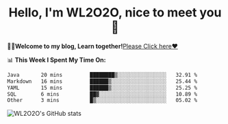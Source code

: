 <h1 align = "center">Hello, I'm WL2O2O, nice to meet you 👋</h1>

🧑‍💻**Welcome to my blog, Learn together!**[Please Click here❤️](https://wl2o2o.github.io)

📊 **This Week I Spent My Time On:**
<!--START_SECTION:waka-->

```txt
Java       20 mins         ████████▒░░░░░░░░░░░░░░░░   32.91 %
Markdown   16 mins         ██████▒░░░░░░░░░░░░░░░░░░   25.44 %
YAML       15 mins         ██████▒░░░░░░░░░░░░░░░░░░   25.25 %
SQL        6 mins          ██▓░░░░░░░░░░░░░░░░░░░░░░   10.89 %
Other      3 mins          █▒░░░░░░░░░░░░░░░░░░░░░░░   05.02 %
```

<!--END_SECTION:waka-->

![WL2O2O's GitHub stats](https://github-readme-stats.vercel.app/api?username=wl2o2o&show_icons=true)


<!--
**WL2O2O/WL2O2O** is a ✨ _special_ ✨ repository because its `README.md` (this file) appears on your GitHub profile.

Here are some ideas to get you started:

- 🔭 I’m currently working on ...
- 🌱 I’m currently learning ...
- 👯 I’m looking to collaborate on ...
- 🤔 I’m looking for help with ...
- 💬 Ask me about ...
- 📫 How to reach me: ...
- 😄 Pronouns: ...
- ⚡ Fun fact: ...
-->

